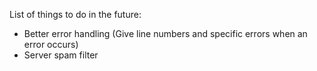 List of things to do in the future:

* Better error handling (Give line numbers and specific errors when an error occurs)
* Server spam filter
